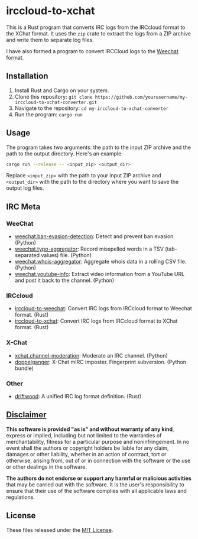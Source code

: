 # irccloud-to-xchat

This is a Rust program that converts IRC logs from the IRCcloud format to the XChat format. It uses the `zip` crate to extract the logs from a ZIP archive and write them to separate log files.

I have also formed a program to convert IRCCloud logs to the [Weechat](https://github.com/apple-fritter/logconvert.irccloud-to-weechat) format.

## Installation

1. Install Rust and Cargo on your system.
2. Clone this repository: `git clone https://github.com/yourusername/my-irccloud-to-xchat-converter.git`
3. Navigate to the repository: `cd my-irccloud-to-xchat-converter`
4. Run the program: `cargo run`

## Usage

The program takes two arguments: the path to the input ZIP archive and the path to the output directory. Here's an example:

```bash
cargo run --release -- <input_zip> <output_dir>
```

Replace `<input_zip>` with the path to your input ZIP archive and `<output_dir>` with the path to the directory where you want to save the output log files.

## IRC Meta

### WeeChat
- [weechat.ban-evasion-detection](https://github.com/apple-fritter/weechat.ban-evasion-detection): Detect and prevent ban evasion. (Python)
- [weechat.typo-aggregator](https://github.com/apple-fritter/weechat.typo-aggregator): Record misspelled words in a TSV (tab-separated values) file. (Python)
- [weechat.whois-aggregator](https://github.com/apple-fritter/weechat.whois-aggregator): Aggregate whois data in a rolling CSV file. (Python)
- [weechat.youtube-info](https://github.com/apple-fritter/weechat.youtube-info): Extract video information from a YouTube URL and post it back to the channel. (Python)

### IRCcloud
- [irccloud-to-weechat](https://github.com/apple-fritter/irccloud-to-weechat): Convert IRC logs from IRCcloud format to Weechat format. (Rust)
- [irccloud-to-xchat](https://github.com/apple-fritter/irccloud-to-xchat): Convert IRC logs from IRCcloud format to XChat format. (Rust)

### X-Chat
- [xchat.channel-moderation](https://github.com/apple-fritter/xchat.channel-moderation): Moderate an IRC channel. (Python)
- [doppelganger](https://github.com/apple-fritter/doppelganger): X-Chat mIRC imposter. Fingerprint subversion. (Python bundle)

### Other
- [driftwood](https://github.com/apple-fritter/driftwood): A unified IRC log format definition. (Rust)

## [Disclaimer](DISCLAIMER)
**This software is provided "as is" and without warranty of any kind**, express or implied, including but not limited to the warranties of merchantability, fitness for a particular purpose and noninfringement. In no event shall the authors or copyright holders be liable for any claim, damages or other liability, whether in an action of contract, tort or otherwise, arising from, out of or in connection with the software or the use or other dealings in the software.

**The authors do not endorse or support any harmful or malicious activities** that may be carried out with the software. It is the user's responsibility to ensure that their use of the software complies with all applicable laws and regulations.

## License

These files released under the [MIT License](LICENSE).
